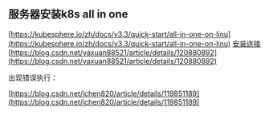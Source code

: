 

## 服务器安装k8s all in one
[](https://kubesphere.io/zh/docs/v3.3/quick-start/all-in-one-on-linux/)[https://kubesphere.io/zh/docs/v3.3/quick-start/all-in-one-on-linu](https://kubesphere.io/zh/docs/v3.3/quick-start/all-in-one-on-linu)
[安装连接](https://blog.csdn.net/qq_39361915/article/details/117777674)
[](https://blog.csdn.net/yaxuan88521/article/details/120880892)[https://blog.csdn.net/yaxuan88521/article/details/120880892](https://blog.csdn.net/yaxuan88521/article/details/120880892)



出现错误执行：

[](https://blog.csdn.net/ichen820/article/details/119851189)[https://blog.csdn.net/ichen820/article/details/119851189](https://blog.csdn.net/ichen820/article/details/119851189)